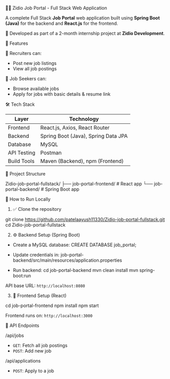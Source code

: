 🧑‍💼 Zidio Job Portal - Full Stack Web Application

A complete Full Stack **Job Portal** web application built using **Spring Boot (Java)** for the backend and **React.js** for the frontend.

🚀 Developed as part of a 2-month internship project at **Zidio Development**.

📌 Features

🔹 Recruiters can:
- Post new job listings  
- View all job postings  

🔹 Job Seekers can:
- Browse available jobs  
- Apply for jobs with basic details & resume link  

🛠️ Tech Stack

| Layer        | Technology         |
|--------------|--------------------|
| Frontend     | React.js, Axios, React Router |
| Backend      | Spring Boot (Java), Spring Data JPA |
| Database     | MySQL              |
| API Testing  | Postman            |
| Build Tools  | Maven (Backend), npm (Frontend) |

📂 Project Structure

Zidio-job-portal-fullstack/
├── job-portal-frontend/     # React app
└── job-portal-backend/      # Spring Boot app

🚀 How to Run Locally

1. ✅ Clone the repository

git clone https://github.com/patelaayush11330/Zidio-job-portal-fullstack.git
cd Zidio-job-portal-fullstack

2. ⚙️ Backend Setup (Spring Boot)

* Create a MySQL database:
CREATE DATABASE job_portal;

* Update credentials in:
job-portal-backend/src/main/resources/application.properties

* Run backend:
cd job-portal-backend
mvn clean install
mvn spring-boot:run

API base URL: `http://localhost:8080`

3. 🎨 Frontend Setup (React)

cd job-portal-frontend
npm install
npm start

Frontend runs on: `http://localhost:3000`

🔗 API Endpoints

/api/jobs
* `GET`: Fetch all job postings
* `POST`: Add new job

/api/applications
* `POST`: Apply to a job


